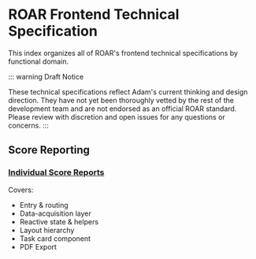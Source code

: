 # ROAR Frontend Technical Specification

This index organizes all of ROAR's frontend technical specifications by functional domain.

::: warning Draft Notice

These technical specifications reflect Adam's current thinking and design direction. They have not yet been thoroughly vetted by the rest of the development team and are not endorsed as an official ROAR standard. Please review with discretion and open issues for any questions or concerns.
:::

## Score Reporting

### [Individual Score Reports](individual-score-reports.md)

Covers:

- Entry & routing
- Data-acquisition layer
- Reactive state & helpers
- Layout hierarchy
- Task card component
- PDF Export
